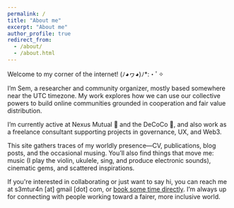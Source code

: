```yaml
---
permalink: /
title: "About me"
excerpt: "About me"
author_profile: true
redirect_from: 
  - /about/
  - /about.html
---
```

Welcome to my corner of the internet! (ﾉ◕ヮ◕)ﾉ*:・ﾟ✧

I’m Sem, a researcher and community organizer, mostly based somewhere near the UTC timezone. My work explores how we can use our collective powers to build online communities grounded in cooperation and fair value distribution.

I’m currently active at Nexus Mutual 🐢 and the DeCoCo 🥥, and also work as a freelance consultant supporting projects in governance, UX, and Web3.

This site gathers traces of my worldly presence—CV, publications, blog posts, and the occasional musing. You’ll also find things that move me: music (I play the violin, ukulele, sing, and produce electronic sounds), cinematic gems, and scattered inspirations.

If you're interested in collaborating or just want to say hi, you can reach me at s3mtur4n [at] gmail [dot] com, or [book some time directly](https://calendly.com/sem-nxmcommunity/30min). I’m always up for connecting with people working toward a fairer, more inclusive world.
